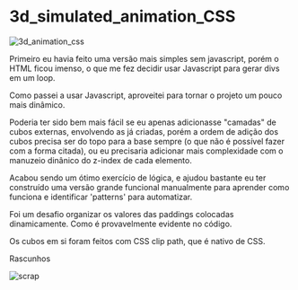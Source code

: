 # 3d_simulated_animation_CSS

![3d_animation_css](https://i.imgur.com/xFEVUYt.png)

Primeiro eu havia feito uma versão mais simples sem javascript, porém o HTML ficou imenso, o que me fez decidir usar Javascript para gerar divs em um loop.

Como passei a usar Javascript, aproveitei para tornar o projeto um pouco mais dinâmico.

Poderia ter sido bem mais fácil se eu apenas adicionasse "camadas" de cubos externas, envolvendo as já criadas, porém a ordem de adição dos cubos precisa ser do topo para a base sempre (o que não é possível fazer com a forma citada), ou eu precisaria adicionar mais complexidade com o manuzeio dinânico do z-index de cada elemento.

Acabou sendo um ótimo exercício de lógica, e ajudou bastante eu ter construído uma versão grande funcional manualmente para aprender como funciona e identificar 'patterns' para automatizar.

Foi um desafio organizar os valores das paddings colocadas dinamicamente. Como é provavelmente evidente no código.

Os cubos em si foram feitos com CSS clip path, que é nativo de CSS.

Rascunhos

![scrap](https://i.imgur.com/2MFqdfR.png)
